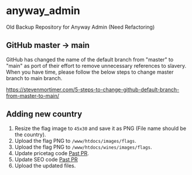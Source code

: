 # anyway_admin
Old Backup Repository for Anyway Admin (Need Refactoring)

## GitHub master -> main
GitHub has changed the name of the default branch from "master" to "main" as port of their effort to remove unnecessary references to slavery.
When you have time, please follow the below steps to change master branch to main branch.
 
https://stevenmortimer.com/5-steps-to-change-github-default-branch-from-master-to-main/

## Adding new country
1. Resize the flag image to `45x30` and save it as PNG (File name should be the country).
2. Upload the flag PNG to `/www/htdocs/images/flags`.
3. Upload the flag PNG to `/www/htdocs/wines/images/flags`.
4. Update pricetag code [Past PR](https://github.com/yumaeda/anyway_admin/commit/a753cf4c4b13d9173196904f94c6f879555031a0).
5. Update SEO code [Past PR](https://github.com/yumaeda/anyway_admin/commit/2cda7f08060916913b5e3793c12c0009129467ba)
6. Upload the updated files.
